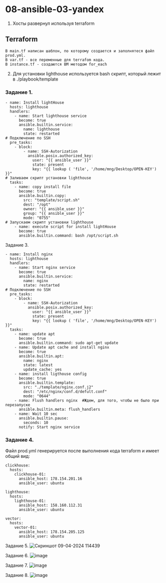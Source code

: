 # 08-ansible-03-yandex

1) Хосты развернул используя terraform
 ## Terraform
```
В main.tf написан шаблон, по которому создается и заполнятеся файл prod.yml.
В var.tf - все переменные для terrafom кода.
В instance.tf - создаются ВМ методом for_each
```  
2) Для установки lighthouse используется bash скрипт, который лежит в ./playbook/template
   
### Задание 1.

```
- name: Install lightHouse
  hosts: lighthouse
  handlers:
    - name: Start lighthouse service
      become: true
      ansible.builtin.service:
        name: lighthouse
        state: restarted
# Подключение по SSH
  pre_tasks:
    - block:
        - name: SSH-Autorization
          ansible.posix.authorized_key:
            user: "{{ ansible_user }}"
            state: present
            key: "{{ lookup ( 'file', '/home/mng/Desktop/OPEN-KEY') }}"
# Заливаем скрипт установки lighthouse
  tasks:
    - name: copy install file
      become: true
      ansible.builtin.copy:
        src: "template/script.sh"
        dest: "/opt"
        owner: "{{ ansible_user }}"
        group: "{{ ansible_user }}"
        mode: "0755"
# Запускаем скрипт установки lighthouse
    - name: execute script for install lightHouse
      become: true
      ansible.builtin.command: bash /opt/script.sh
```
Задание 3.

```
- name: Install nginx
  hosts: lighthouse
  handlers:
    - name: Start nginx service
      become: true
      ansible.builtin.service:
        name: nginx
        state: restarted
# Подключение по SSH
  pre_tasks:
    - block:
        - name: SSH-Autorization
          ansible.posix.authorized_key:
            user: "{{ ansible_user }}"
            state: present
            key: "{{ lookup ( 'file', '/home/mng/Desktop/OPEN-KEY') }}"
  tasks:
    - name: update apt
      become: true
      ansible.builtin.command: sudo apt-get update
    - name: Update apt cache and install nginx
      become: true
      ansible.builtin.apt:
        name: nginx
        state: latest
        update_cache: yes
    - name: install ligthouse config
      become: true
      ansible.builtin.template:
        src: "./template/nginx.conf.j2"
        dest: "/etc/nginx/conf.d/defult.conf"
        mode: "0644"
    - name: Flush handlers nginx  #Ждем, для того, чтобы не было при перезапуске
      ansible.builtin.meta: flush_handlers
    - name: Wait 10 sec
      ansible.builtin.pause:
        seconds: 10
      notify: Start nginx service
```

### Задание 4.
Файл prod.yml генерируется после выполнения кода terraform и имеет общий вид:

```
clickhouse:
  hosts:
    clickhouse-01: 
      ansible_host: 178.154.201.16
      ansible_user: ubuntu
  
lighthouse:
  hosts:
    lighthouse-01: 
      ansible_host: 158.160.112.31
      ansible_user: ubuntu
  
vector:
  hosts:
    vector-01: 
      ansible_host: 178.154.205.125
      ansible_user: ubuntu
```

Задание 5.
![Скриншот 09-04-2024 114439](https://github.com/HZTV/08-ansible-03-yandex/assets/149588305/b0a3d7e9-2580-4094-8e7f-c59ca88dc041)

Задание 6.
![image](https://github.com/HZTV/08-ansible-03-yandex/assets/149588305/21c6134d-d4f2-47b9-8027-2f18c95e124f)

Задание 7.
![image](https://github.com/HZTV/08-ansible-03-yandex/assets/149588305/f08aa3b4-a9c2-4243-9343-52802c78f417)

Задание 8.
![image](https://github.com/HZTV/08-ansible-03-yandex/assets/149588305/6bb1724c-c2f3-4eda-96f6-49aaa0ae50b5)









     
